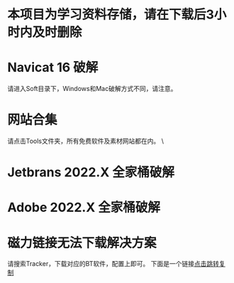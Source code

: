 # 本项目为学习资料存储，请在下载后3小时内及时删除
# Navicat 16 破解
请进入Soft目录下，Windows和Mac破解方式不同，请注意。

# 网站合集
请点击Tools文件夹，所有免费软件及素材网站都在内。 \
# Jetbrans 2022.X 全家桶破解
# Adobe 2022.X 全家桶破解

# 磁力链接无法下载解决方案
请搜索Tracker，下载对应的BT软件，配置上即可。
下面是一个链接[点击跳转复制](./Soft/BT-Tracker.md)
